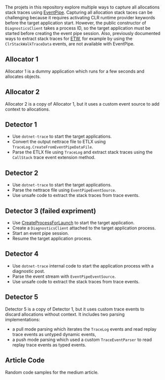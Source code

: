 The projets in this repository explore multiple ways to capture all allocations stack traces using [EventPipe](https://learn.microsoft.com/en-us/dotnet/core/diagnostics/eventpipe). Capturing all allocation stack taces can be challenging because it requires activating CLR runtime provider keywords before the target application start. However, the public constructor of `DiagnosticsClient` takes a process ID, so the target application must be started before creating the event pipe session. Also, previously documented ways to extract stack traces for [ETW](https://github.com/microsoft/perfview/blob/main/documentation/TraceEvent/TraceEventProgrammersGuide.md), for example by using the `ClrStackWalkTraceData` events, are not available with EventPipe.

## Allocator 1

Allocator 1 is a dummy application which runs for a few seconds and allocates objects.

## Allocator 2

Allocator 2 is a copy of Allocator 1, but it uses a custom event source to add context to allocations.

## Detector 1

- Use `dotnet-trace` to start the target applications.
- Convert the output nettrace file to ETLX using `TraceLog.CreateFromEventPipeDataFile`.
- Parse the ETLX file using `TraceLog` and extract stack traces using the `CallStack` trace event extension method.

## Detector 2

- Use `dotnet-trace` to start the target applications.
- Parse the  nettrace file using `EventPipeEventSource`.
- Use unsafe code to extract the stack traces from trace events.

## Detector 3 (failed expriment)

- Use [CreateProcessForLaunch](https://learn.microsoft.com/en-us/dotnet/core/unmanaged-api/debugging/createprocessforlaunch-function) to start the target application.
- Create a `DiagnosticsClient` attached to the target application process.
- Start an event pipe session.
- Resume the target application process.

## Detector 4

- Use `dotnet-trace` internal code to start the application process with a diagnostic post.
- Parse the event stream with `EventPipeEventSource`.
- Use unsafe code to extract the stack traces from trace events.

## Detector 5

Detector 5 is a copy of Detector 1, but it uses custom trace events to discard allocations without context.
It includes two parsing implementations:
- a pull mode parsing which iterates the `TraceLog` events and read replay trace events as untyped dynamic events,
- a push mode parsing which used a custom `TraceEventParser` to read replay trace events as typed events.

## Article Code

Random code samples for the medium article.